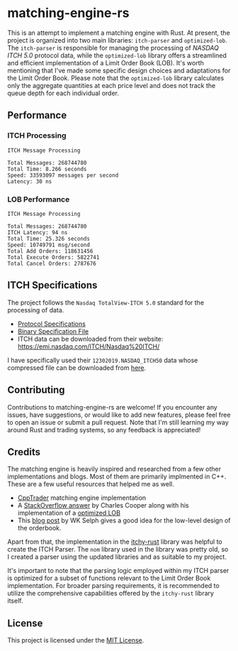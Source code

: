 # matching-engine-rs

This is an attempt to implement a matching engine with Rust. At present, the project is organized into two main libraries: `itch-parser` and `optimized-lob`. The `itch-parser` is responsible for managing the processing of *NASDAQ ITCH 5.0* protocol data, while the `optimized-lob` library offers a streamlined and efficient implementation of a Limit Order Book (LOB). It's worth mentioning that I've made some specific design choices and adaptations for the Limit Order Book. Please note that the `optimized-lob` library calculates only the aggregate quantities at each price level and does not track the queue depth for each individual order.

## Performance

### ITCH Processing

```text
ITCH Message Processing

Total Messages: 268744780
Total Time: 8.266 seconds
Speed: 33593097 messages per second
Latency: 30 ns
```

### LOB Performance

```text
ITCH Message Processing

Total Messages: 268744780
ITCH Latency: 94 ns
Total Time: 25.326 seconds
Speed: 10749791 msg/second
Total Add Orders: 118631456
Total Execute Orders: 5822741
Total Cancel Orders: 2787676

```
## ITCH Specifications

The project follows the `Nasdaq TotalView-ITCH 5.0` standard for the processing of data.

- [Protocol Specifications](http://www.nasdaqtrader.com/content/technicalsupport/specifications/dataproducts/NQTVITCHSpecification.pdf)
- [Binary Specification File](http://www.nasdaqtrader.com/content/technicalSupport/specifications/dataproducts/binaryfile.pdf)
- ITCH data can be downloaded from their website: https://emi.nasdaq.com/ITCH/Nasdaq%20ITCH/

I have specifically used their `12302019.NASDAQ_ITCH50` data whose compressed file can be downloaded from [here](https://emi.nasdaq.com/ITCH/Nasdaq%20ITCH/12302019.NASDAQ_ITCH50.gz).
## Contributing

Contributions to matching-engine-rs are welcome! If you encounter any issues, have suggestions, or would like to add new features, please feel free to open an issue or submit a pull request. Note that I'm still learning my way around Rust and trading systems, so any feedback is appreciated!
## Credits

The matching engine is heavily inspired and researched from a few other implementations and blogs. Most of them are primarily implmented in C++. These are a few useful resources that helped me as well.
- [CppTrader](https://github.com/chronoxor/CppTrader) matching engine implementation
- A [StackOverflow answer](https://quant.stackexchange.com/questions/3783/what-is-an-efficient-data-structure-to-model-order-book/32482#32482) by Charles Cooper along with his implementation of a [optimized LOB](https://github.com/charles-cooper/itch-order-book/)
- This [blog post](https://web.archive.org/web/20110219163448/http://howtohft.wordpress.com/2011/02/15/how-to-build-a-fast-limit-order-book/) by WK Selph gives a good idea for the low-level design of the orderbook.

Apart from that, the implementation in the [itchy-rust](https://github.com/adwhit/itchy-rust) library was helpful to create the ITCH Parser. The `nom` library used in the library was pretty old, so I created a parser using the updated libraries and as suitable to my project.

It's important to note that the parsing logic employed within my ITCH parser is optimized for a subset of functions relevant to the Limit Order Book implementation. For broader parsing requirements, it is recommended to utilize the comprehensive capabilities offered by the `itchy-rust` library itself.
## License

This project is licensed under the [MIT License](LICENSE).
